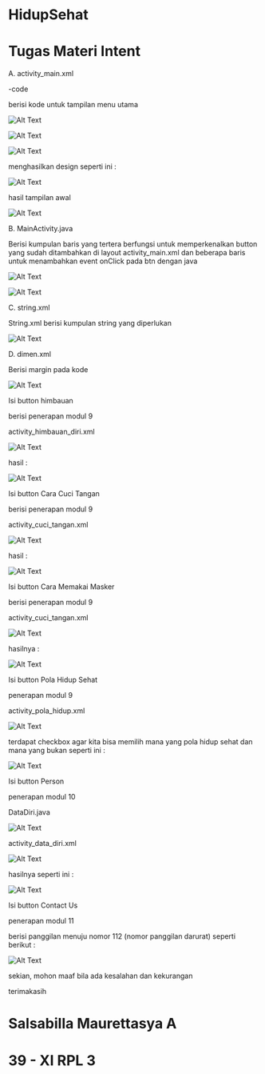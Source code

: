 # HidupSehat
# Tugas Materi Intent

A. activity_main.xml

-code

berisi kode untuk tampilan menu utama

![Alt Text](1.JPG)

![Alt Text](2.JPG)

![Alt Text](3.JPG)

menghasilkan design seperti ini :
 
![Alt Text](4.JPG)

hasil tampilan awal

![Alt Text](t1.png)

B. MainActivity.java

Berisi kumpulan baris yang tertera berfungsi untuk memperkenalkan button yang sudah ditambahkan di layout activity_main.xml dan beberapa baris untuk menambahkan event onClick pada btn dengan java

![Alt Text](5.JPG)

![Alt Text](6.JPG)

C. string.xml

String.xml berisi kumpulan string yang diperlukan

![Alt Text](7.JPG)

D. dimen.xml

Berisi margin pada kode

![Alt Text](8.JPG)

Isi button himbauan

berisi penerapan modul 9

activity_himbauan_diri.xml

![Alt Text](9.JPG)

hasil :

![Alt Text](t2.png)

Isi button Cara Cuci Tangan

 berisi penerapan modul 9
 
 activity_cuci_tangan.xml
 
 ![Alt Text](10.JPG)

hasil :

 ![Alt Text](t3.png)
 
 Isi button Cara Memakai Masker
 
 berisi penerapan modul 9
 
 activity_cuci_tangan.xml
 
  ![Alt Text](11.JPG)
  
  hasilnya :
  
   ![Alt Text](t4.png)
   
 Isi button Pola Hidup Sehat
 
 penerapan modul 9
 
 activity_pola_hidup.xml
 
   ![Alt Text](12.JPG)
   
   terdapat checkbox agar kita bisa memilih mana yang pola hidup sehat dan mana yang bukan seperti ini :
   
   ![Alt Text](t5.png)
     
Isi button Person

penerapan modul 10

DataDiri.java

![Alt Text](13.JPG)

activity_data_diri.xml

![Alt Text](14.JPG)

hasilnya seperti ini :

![Alt Text](t6.png)

Isi button Contact Us

penerapan modul 11

berisi panggilan menuju nomor 112 (nomor panggilan darurat) seperti berikut :

![Alt Text](t7.png)

sekian, mohon maaf bila ada kesalahan dan kekurangan

terimakasih

# Salsabilla Maurettasya A
# 39 - XI RPL 3
   
  
 



